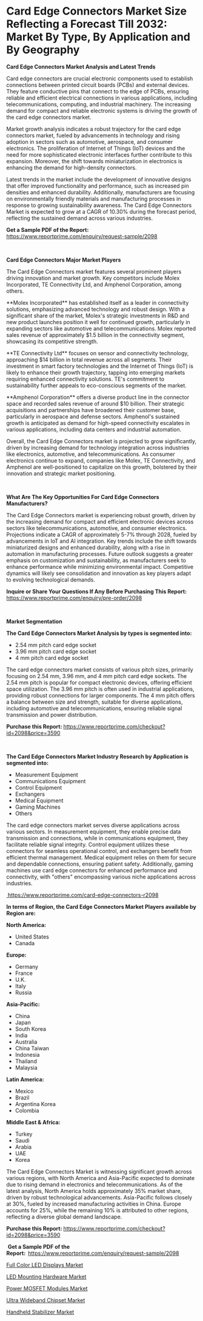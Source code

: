 <p><h1>Card Edge Connectors Market Size Reflecting a Forecast Till 2032: Market By Type, By Application and By Geography</h1></p><p><strong>Card Edge Connectors Market Analysis and Latest Trends</strong></p>
<p><p>Card edge connectors are crucial electronic components used to establish connections between printed circuit boards (PCBs) and external devices. They feature conductive pins that connect to the edge of PCBs, ensuring reliable and efficient electrical connections in various applications, including telecommunications, computing, and industrial machinery. The increasing demand for compact and reliable electronic systems is driving the growth of the card edge connectors market.</p><p>Market growth analysis indicates a robust trajectory for the card edge connectors market, fueled by advancements in technology and rising adoption in sectors such as automotive, aerospace, and consumer electronics. The proliferation of Internet of Things (IoT) devices and the need for more sophisticated electronic interfaces further contribute to this expansion. Moreover, the shift towards miniaturization in electronics is enhancing the demand for high-density connectors.</p><p>Latest trends in the market include the development of innovative designs that offer improved functionality and performance, such as increased pin densities and enhanced durability. Additionally, manufacturers are focusing on environmentally friendly materials and manufacturing processes in response to growing sustainability awareness. The Card Edge Connectors Market is expected to grow at a CAGR of 10.30% during the forecast period, reflecting the sustained demand across various industries.</p></p>
<p><strong>Get a Sample PDF of the Report:&nbsp;</strong> <a href="https://www.reportprime.com/enquiry/request-sample/2098?utm_campaign=28&utm_medium=2&utm_source=Github&utm_content=ia&utm_term=18032025&utm_id=card-edge-connectors">https://www.reportprime.com/enquiry/request-sample/2098</a></p>
<p>&nbsp;</p>
<p><strong>Card Edge Connectors Major Market Players</strong></p>
<p><p>The Card Edge Connectors market features several prominent players driving innovation and market growth. Key competitors include Molex Incorporated, TE Connectivity Ltd, and Amphenol Corporation, among others.</p><p>**Molex Incorporated** has established itself as a leader in connectivity solutions, emphasizing advanced technology and robust design. With a significant share of the market, Molex's strategic investments in R&D and new product launches position it well for continued growth, particularly in expanding sectors like automotive and telecommunications. Molex reported sales revenue of approximately $1.5 billion in the connectivity segment, showcasing its competitive strength.</p><p>**TE Connectivity Ltd** focuses on sensor and connectivity technology, approaching $14 billion in total revenue across all segments. Their investment in smart factory technologies and the Internet of Things (IoT) is likely to enhance their growth trajectory, tapping into emerging markets requiring enhanced connectivity solutions. TE's commitment to sustainability further appeals to eco-conscious segments of the market.</p><p>**Amphenol Corporation** offers a diverse product line in the connector space and recorded sales revenue of around $10 billion. Their strategic acquisitions and partnerships have broadened their customer base, particularly in aerospace and defense sectors. Amphenol's sustained growth is anticipated as demand for high-speed connectivity escalates in various applications, including data centers and industrial automation.</p><p>Overall, the Card Edge Connectors market is projected to grow significantly, driven by increasing demand for technology integration across industries like electronics, automotive, and telecommunications. As consumer electronics continue to expand, companies like Molex, TE Connectivity, and Amphenol are well-positioned to capitalize on this growth, bolstered by their innovation and strategic market positioning.</p></p>
<p>&nbsp;</p>
<p><strong>What Are The Key Opportunities For Card Edge Connectors Manufacturers?</strong></p>
<p><p>The Card Edge Connectors market is experiencing robust growth, driven by the increasing demand for compact and efficient electronic devices across sectors like telecommunications, automotive, and consumer electronics. Projections indicate a CAGR of approximately 5-7% through 2028, fueled by advancements in IoT and AI integration. Key trends include the shift towards miniaturized designs and enhanced durability, along with a rise in automation in manufacturing processes. Future outlook suggests a greater emphasis on customization and sustainability, as manufacturers seek to enhance performance while minimizing environmental impact. Competitive dynamics will likely see consolidation and innovation as key players adapt to evolving technological demands.</p></p>
<p><strong>Inquire or Share Your Questions If Any Before Purchasing This Report:</strong> <a href="https://www.reportprime.com/enquiry/pre-order/2098?utm_campaign=28&utm_medium=2&utm_source=Github&utm_content=ia&utm_term=18032025&utm_id=card-edge-connectors">https://www.reportprime.com/enquiry/pre-order/2098</a></p>
<p>&nbsp;</p>
<p><strong>Market Segmentation</strong></p>
<p><strong>The Card Edge Connectors Market Analysis by types is segmented into:</strong></p>
<p><ul><li>2.54 mm pitch card edge socket</li><li>3.96 mm pitch card edge socket</li><li>4 mm pitch card edge socket</li></ul></p>
<p><p>The card edge connectors market consists of various pitch sizes, primarily focusing on 2.54 mm, 3.96 mm, and 4 mm pitch card edge sockets. The 2.54 mm pitch is popular for compact electronic devices, offering efficient space utilization. The 3.96 mm pitch is often used in industrial applications, providing robust connections for larger components. The 4 mm pitch offers a balance between size and strength, suitable for diverse applications, including automotive and telecommunications, ensuring reliable signal transmission and power distribution.</p></p>
<p><strong>Purchase this Report:&nbsp;</strong><a href="https://www.reportprime.com/checkout?id=2098&price=3590&utm_campaign=28&utm_medium=2&utm_source=Github&utm_content=ia&utm_term=18032025&utm_id=card-edge-connectors">https://www.reportprime.com/checkout?id=2098&price=3590</a></p>
<p>&nbsp;</p>
<p><strong>The Card Edge Connectors Market Industry Research by Application is segmented into:</strong></p>
<p><ul><li>Measurement Equipment</li><li>Communications Equipment</li><li>Control Equipment</li><li>Exchangers</li><li>Medical Equipment</li><li>Gaming Machines</li><li>Others</li></ul></p>
<p><p>The card edge connectors market serves diverse applications across various sectors. In measurement equipment, they enable precise data transmission and connections, while in communications equipment, they facilitate reliable signal integrity. Control equipment utilizes these connectors for seamless operational control, and exchangers benefit from efficient thermal management. Medical equipment relies on them for secure and dependable connections, ensuring patient safety. Additionally, gaming machines use card edge connectors for enhanced performance and connectivity, with "others" encompassing various niche applications across industries.</p></p>
<p><a href="https://www.reportprime.com/card-edge-connectors-r2098?utm_campaign=28&utm_medium=2&utm_source=Github&utm_content=ia&utm_term=18032025&utm_id=card-edge-connectors">&nbsp;https://www.reportprime.com/card-edge-connectors-r2098</a></p>
<p><strong>In terms of Region, the Card Edge Connectors Market Players available by Region are:</strong></p>
<p>
    <p> <strong> North America: </strong>
        <ul>
            <li>United States</li>
            <li>Canada</li>
        </ul>
        </p> 
    <p> <strong> Europe: </strong>
        <ul>
            <li>Germany</li>
            <li>France</li>
            <li>U.K.</li>
            <li>Italy</li>
            <li>Russia</li>
        </ul>
        </p> 
    <p> <strong> Asia-Pacific: </strong>
        <ul>
            <li>China</li>
            <li>Japan</li>
            <li>South Korea</li>
            <li>India</li>
            <li>Australia</li>
            <li>China Taiwan</li>
            <li>Indonesia</li>
            <li>Thailand</li>
            <li>Malaysia</li>
        </ul>
        </p> 
    <p> <strong> Latin America: </strong>
        <ul>
            <li>Mexico</li>
            <li>Brazil</li>
            <li>Argentina Korea</li>
            <li>Colombia</li>
        </ul>
        </p> 
    <p> <strong> Middle East & Africa: </strong>
        <ul>
            <li>Turkey</li>
            <li>Saudi</li>
            <li>Arabia</li>
            <li>UAE</li>
            <li>Korea</li>
        </ul>
    </p>
    </p>
<p><p>The Card Edge Connectors Market is witnessing significant growth across various regions, with North America and Asia-Pacific expected to dominate due to rising demand in electronics and telecommunications. As of the latest analysis, North America holds approximately 35% market share, driven by robust technological advancements. Asia-Pacific follows closely at 30%, fueled by increased manufacturing activities in China. Europe accounts for 25%, while the remaining 10% is attributed to other regions, reflecting a diverse global demand landscape.</p></p>
<p><strong>Purchase this Report: </strong><a href="https://www.reportprime.com/checkout?id=2098&price=3590&utm_campaign=28&utm_medium=2&utm_source=Github&utm_content=ia&utm_term=18032025&utm_id=card-edge-connectors">https://www.reportprime.com/checkout?id=2098&price=3590</a></p>
<p>&nbsp;<strong>Get a Sample PDF of the Report:&nbsp;&nbsp;</strong><a href="https://www.reportprime.com/enquiry/request-sample/2098?utm_campaign=28&utm_medium=2&utm_source=Github&utm_content=ia&utm_term=18032025&utm_id=card-edge-connectors">https://www.reportprime.com/enquiry/request-sample/2098</a></p>
<p><strong></strong></p>
<p><p><a href="https://github.com/AKSHATREPORTPRIME/Market-Research-Report-List-7/blob/main/full-color-led-displays-market.md?utm_campaign=28&utm_medium=2&utm_source=Github&utm_content=ia&utm_term=18032025&utm_id=card-edge-connectors">Full Color LED Displays Market</a></p><p><a href="https://github.com/SamiaChowdhury801/Market-Research-Report-List-2/blob/main/led-mounting-hardware-market.md?utm_campaign=28&utm_medium=2&utm_source=Github&utm_content=ia&utm_term=18032025&utm_id=card-edge-connectors">LED Mounting Hardware Market</a></p><p><a href="https://github.com/LilianFaulkner65/Market-Research-Report-List-2/blob/main/power-mosfet-modules-market.md?utm_campaign=28&utm_medium=2&utm_source=Github&utm_content=ia&utm_term=18032025&utm_id=card-edge-connectors">Power MOSFET Modules Market</a></p><p><a href="https://github.com/lehumiston1971679/Market-Research-Report-List-1/blob/main/ultra-wideband-chipset-market.md?utm_campaign=28&utm_medium=2&utm_source=Github&utm_content=ia&utm_term=18032025&utm_id=card-edge-connectors">Ultra Wideband Chipset Market</a></p><p><a href="https://github.com/rileymgdorcas/Market-Research-Report-List-1/blob/main/handheld-stabilizer-market.md?utm_campaign=28&utm_medium=2&utm_source=Github&utm_content=ia&utm_term=18032025&utm_id=card-edge-connectors">Handheld Stabilizer Market</a></p></p>